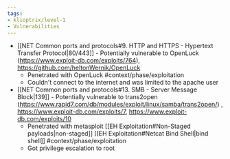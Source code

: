 ```yaml
---
tags:
- klioptrix/level-1
- Vulnerabilities
---
```


- [[NET Common ports and protocols#9. HTTP and HTTPS - Hypertext Transfer Protocol|80/443]] - Potentially vulnerable to OpenLuck (https://www.exploit-db.com/exploits/764), https://github.com/heltonWernik/OpenLuck
	- Penetrated with OpenLuck #context/phase/exploitation
	- Couldn't connect to the internet and was limited to the apache user
- [[NET Common ports and protocols#13. SMB - Server Message Block|139]] - Potentially vulnerable to trans2open (https://www.rapid7.com/db/modules/exploit/linux/samba/trans2open/) , https://www.exploit-db.com/exploits/7, https://www.exploit-db.com/exploits/10
	- Penetrated with metasploit [[EH Exploitation#Non-Staged payloads|non-staged]] [[EH Exploitation#Netcat Bind Shell|bind shell]] #context/phase/exploitation
	- Got privilege escalation to root